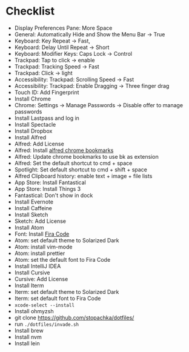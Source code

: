 # Checklist

- Display Preferences Pane: More Space
- General: Automatically Hide and Show the Menu Bar -> True
- Keyboard: Key Repeat -> Fast,
- Keyboard: Delay Until Repeat -> Short
- Keyboard: Modifier Keys: Caps Lock -> Control
- Trackpad: Tap to click -> enable
- Trackpad: Tracking Speed -> Fast
- Trackpad: Click -> light
- Accessibility: Trackpad: Scrolling Speed -> Fast
- Accessibility: Trackpad: Enable Dragging -> Three finger drag
- Touch ID: Add Fingerprint
- Install Chrome
- Chrome: Settings -> Manage Passwords -> Disable offer to manage passwords
- Install Lastpass and log in
- Install Spectacle
- Install Dropbox
- Install Alfred
- Alfred: Add License
- Alfred: Install [alfred chrome bookmarks](https://github.com/blainesch/alfred-chrome-bookmarks)
- Alfred: Update chrome bookmarks to use bk as extension
- Alfred: Set the default shortcut to cmd + space
- Spotlight: Set default shortcut to cmd + shift + space
- Alfred Clipboard history: enable text + image + file lists
- App Store: Install Fantastical
- App Store: Install Things 3
- Fantastical: Don't show in dock
- Install Evernote
- Install Caffeine
- Install Sketch
- Sketch: Add License
- Install Atom
- Font: Install [Fira Code](https://github.com/tonsky/FiraCode)
- Atom: set default theme to Solarized Dark
- Atom: install vim-mode
- Atom: install prettier
- Atom: set the default font to Fira Code
- Install IntelliJ IDEA
- Install Cursive
- Cursive: Add License
- Install Iterm
- Iterm: set default theme to Solarized Dark
- Iterm: set default font to Fira Code
- `xcode-select --install`
- Install ohmyzsh
- git clone https://github.com/stopachka/dotfiles/
- run `./dotfiles/invade.sh`
- Install brew
- Install nvm
- Install lein
